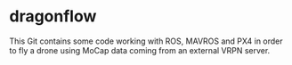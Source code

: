 # dragonflow
This Git contains some code working with ROS, MAVROS and PX4 in order to fly a drone using MoCap data coming from an external VRPN server.
